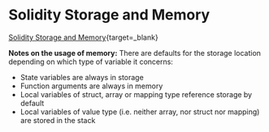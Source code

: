 # Solidity Storage and Memory

  [Solidity Storage and Memory](https://streamable.com/n9i50c){target=_blank}

**Notes on the usage of memory:**
There are defaults for the storage location depending on which type of variable it concerns:
  
* State variables are always in storage
* Function arguments are always in memory
* Local variables of struct, array or mapping type reference storage by default
* Local variables of value type (i.e. neither array, nor struct nor mapping) are stored in the stack

